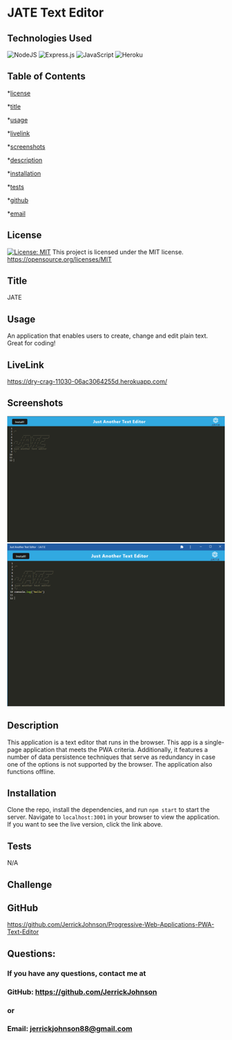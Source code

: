 # JATE Text Editor 

## Technologies Used
![NodeJS](https://img.shields.io/badge/node.js-6DA55F?style=for-the-badge&logo=node.js&logoColor=white)
![Express.js](https://img.shields.io/badge/express.js-%23404d59.svg?style=for-the-badge&logo=express&logoColor=%2361DAFB)
![JavaScript](https://img.shields.io/badge/javascript-%23323330.svg?style=for-the-badge&logo=javascript&logoColor=%23F7DF1E)
![Heroku](https://img.shields.io/badge/Heroku-430098?style=for-the-badge&logo=Heroku&logoColor=white)



## Table of Contents

\*[license](#license)

\*[title](#title)

\*[usage](#usage)

\*[livelink](#livelink)

\*[screenshots](#screenshots)

\*[description](#description)

\*[installation](#installation)

\*[tests](#tests)

\*[github](#github)

\*[email](#email)


## License

[![License: MIT](https://img.shields.io/badge/License-MIT-yellow.svg)](https://opensource.org/licenses/MIT)
This project is licensed under the MIT license.
https://opensource.org/licenses/MIT

## Title
JATE

## Usage
An application that enables users to create, change and edit plain text. Great for coding!

## LiveLink
 https://dry-crag-11030-06ac3064255d.herokuapp.com/ 

## Screenshots
![screenshot](./assets/images/JateOnlinePic.PNG)
![screenshot](./assets/images/JateOfflinePic.PNG)

## Description
This application is a text editor that runs in the browser. This app is a single-page application that meets the PWA criteria. Additionally, it features a number of data persistence techniques that serve as redundancy in case one of the options is not supported by the browser. The application also functions offline.

## Installation
Clone the repo, install the dependencies, and run `npm start` to start the server.  Navigate to `localhost:3001` in your browser to view the application. If you want to see the live version, click the link above.


## Tests
N/A

## Challenge

## GitHub
https://github.com/JerrickJohnson/Progressive-Web-Applications-PWA-Text-Editor

## Questions:
### If you have any questions, contact me at
### GitHub: https://github.com/JerrickJohnson
### or
### Email: jerrickjohnson88@gmail.com

